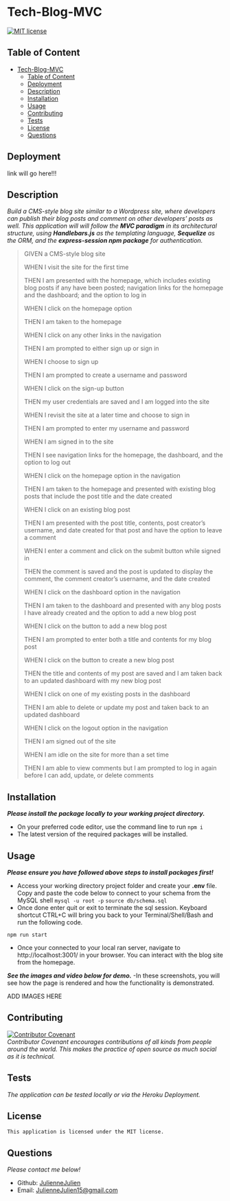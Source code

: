 # Tech-Blog-MVC

[![MIT license](https://img.shields.io/badge/license-MIT-blue.svg)](https://mit-license.org/)

## Table of Content
- [Tech-Blog-MVC](#tech-blog-mvc)
  - [Table of Content](#table-of-content)
  - [Deployment](#deployment)
  - [Description](#description)
  - [Installation](#installation)
  - [Usage](#usage)
  - [Contributing](#contributing)
  - [Tests](#tests)
  - [License](#license)
  - [Questions](#questions)


## Deployment
link will go here!!!


## Description
*Build a CMS-style blog site similar to a Wordpress site, where developers can publish their blog posts and comment on other developers’ posts as well. This application will will follow the **MVC paradigm** in its architectural structure, using ***Handlebars.js*** as the templating language, ***Sequelize*** as the ORM, and the ***express-session npm package*** for authentication.* 

>GIVEN a CMS-style blog site
>
>WHEN I visit the site for the first time
>
>THEN I am presented with the homepage, which includes existing blog posts if any have been posted; navigation links for the homepage and the dashboard; and the option to log in
>
>WHEN I click on the homepage option
>
>THEN I am taken to the homepage
>
>WHEN I click on any other links in the navigation
>
>THEN I am prompted to either sign up or sign in
>
>WHEN I choose to sign up
>
>THEN I am prompted to create a username and password
>
>WHEN I click on the sign-up button
>
>THEN my user credentials are saved and I am logged into the site
>
>WHEN I revisit the site at a later time and choose to sign in
>
>THEN I am prompted to enter my username and password
>
>WHEN I am signed in to the site
>
>THEN I see navigation links for the homepage, the dashboard, and the option to log out
>
>WHEN I click on the homepage option in the navigation
>
>THEN I am taken to the homepage and presented with existing blog posts that include the post title and the date created
>
>WHEN I click on an existing blog post
>
>THEN I am presented with the post title, contents, post creator’s username, and date created for that post and have the option to leave a comment
>
>WHEN I enter a comment and click on the submit button while signed in
>
>THEN the comment is saved and the post is updated to display the comment, the comment creator’s username, and the date created
>
>WHEN I click on the dashboard option in the navigation
>
>THEN I am taken to the dashboard and presented with any blog posts I have already created and the option to add a new blog post
>
>WHEN I click on the button to add a new blog post
>
>THEN I am prompted to enter both a title and contents for my blog post
>
>WHEN I click on the button to create a new blog post
>
>THEN the title and contents of my post are saved and I am taken back to an updated dashboard with my new blog post
>
>WHEN I click on one of my existing posts in the dashboard
>
>THEN I am able to delete or update my post and taken back to an updated dashboard
>
>WHEN I click on the logout option in the navigation
>
>THEN I am signed out of the site
>
>WHEN I am idle on the site for more than a set time
>
>THEN I am able to view comments but I am prompted to log in again before I can add, update, or delete comments

## Installation
***Please install the package locally to your working project directory.*** 
- On your preferred code editor, use the command line to run `npm i`
- The latest version of the required packages will be installed.
  

## Usage
***Please ensure you have followed above steps to install packages first!***
- Access your working directory project folder and create your **.env** file. Copy and paste the code below to connect to your schema from the MySQL shell
 `mysql -u root -p` 
`source db/schema.sql` 
- Once done enter quit or exit to terminate the sql session. Keyboard shortcut CTRL+C will bring you back to your Terminal/Shell/Bash and run the following code. 

`npm run start`
- Once your connected to your local ran server, navigate to http://localhost:3001/ in your browser. You can interact with the blog site from the homepage.

***See the images and video below for demo.***
-In these screenshots, you will see how the page is rendered and how the functionality is demonstrated.

ADD IMAGES HERE


## Contributing

[![Contributor Covenant](https://img.shields.io/badge/Contributor%20Covenant-2.1-4baaaa.svg)](code_of_conduct.md)
<br>*Contributor Covenant encourages contributions of all kinds from people around the world. This makes the practice of open source as much social as it is technical.*

## Tests
*The application can be tested locally or via the Heroku Deployment.*

## License
    This application is licensed under the MIT license.

## Questions
*Please contact me below!*
- Github: [JulienneJulien](https://github.com/JulienneJulien)
- Email: JulienneJulien15@gmail.com 

